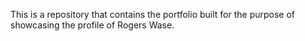 This is a repository that contains the portfolio built for the purpose of showcasing the profile of Rogers Wase.